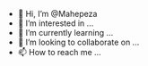 - 👋 Hi, I’m @Mahepeza
- 👀 I’m interested in ...
- 🌱 I’m currently learning ...
- 💞️ I’m looking to collaborate on ...
- 📫 How to reach me ...

<!---
Mahepeza/Mahepeza is a ✨ special ✨ repository because its `README.md` (this file) appears on your GitHub profile.
You can click the Preview link to take a look at your changes.
--->
